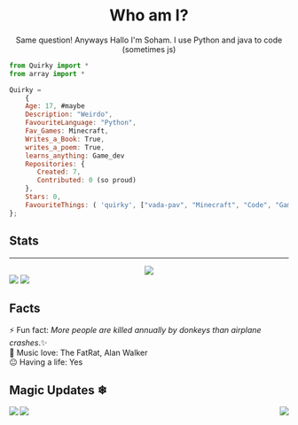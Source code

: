 <h1 align="center">Who am I?</h1>
<p align="center">Same question! Anyways Hallo I'm Soham. I use Python and java to code (sometimes js) </p>

```js 
from Quirky import *
from array import *

Quirky = 
    {
    Age: 17, #maybe
    Description: "Weirdo",
    FavouriteLanguage: "Python",
    Fav_Games: Minecraft,
    Writes_a_Book: True,
    writes_a_poem: True,
    learns_anything: Game_dev
    Repositories: {
       Created: 7,
       Contributed: 0 (so proud)
    },
    Stars: 0,
    FavouriteThings: ( 'quirky', ["vada-pav", "Minecraft", "Code", "Game dev", "Story and poem writing"])
};
```
## Stats
<hr>
<div align="center"><img src="https://github-profile-trophy.vercel.app/?username=QuirkyDevil&theme=dracula"></div>
<img src="https://visitor-badge.laobi.icu/badge?page_id=QuirkyDevil.QuirkyDevil">
<img src="https://img.shields.io/github/followers/QuirkyDevil?label=Follow&style=social">

## Facts
⚡ Fun fact: _More people are killed annually by donkeys than airplane crashes_.✨<br/> 
🎵 Music love: The FatRat, Alan Walker<br/> 
😐 Having a life: Yes<br/> 

## Magic Updates ❄
<img align="left" src="https://github-readme-stats.vercel.app/api?username=QuirkyDevil&theme=tokyonight"><img align="right" src="https://github-readme-stats.vercel.app/api/top-langs/?username=QuirkyDevil&theme=tokyonight&hide=batchfile">
    <img src="https://github-readme-streak-stats.herokuapp.com/?user=QuirkyDevil&theme=tokyonight">


